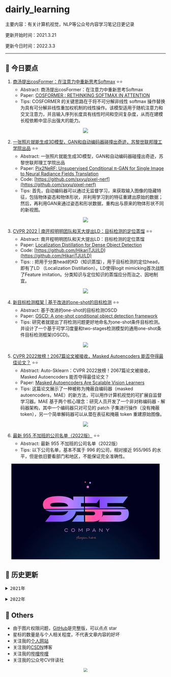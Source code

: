 # dairly_learning
主要内容：有关计算机视觉，NLP等公众号内容学习笔记日更记录

更新开始时间：2021.3.21

更新今日时间：2022.3.3

------

## :paperclip:  今日要点

1. [商汤提出cosFormer：在注意力中重新思考Softmax](https://mp.weixin.qq.com/s/fpDKnaJvTWZhRmGRvk4Yvg)         :star::star:
   - Abstract: 商汤提出cosFormer：在注意力中重新思考Softmax
   - Paper: [COSFORMER : RETHINKING SOFTMAX IN ATTENTION](https://arxiv.org/pdf/2202.08791.pdf)
   - Tips:  COSFORMER 的关键思路在于将不可分解非线性 softmax 操作替换为具有可分解非线性重加权机制的线性操作。该模型适用于随机注意力和交叉注意力，并且输入序列长度具有线性时间和空间复杂度，从而在建模长程依赖中显示出强大的能力。

<div align=center><img src="https://mmbiz.qpic.cn/mmbiz_png/KmXPKA19gWicoaChsDYzlI4M82sCucRSaMR7lOA8MM1kdxyJOVXA6BUkmxYiaicWzWFylvvNoheiaqiabk6wiaHoVicbw/640?wx_fmt=png&wxfrom=5&wx_lazy=1&wx_co=1" style='zoom:100%'>
</div>



2. [一张照片就能生成3D模型，GAN和自动编码器碰撞出奇迹，苏黎世联邦理工学院出品](https://mp.weixin.qq.com/s/i7vBrs1ODVDhU5NkmL3Rmg)       :star::star:
   - Abstract: 一张照片就能生成3D模型，GAN和自动编码器碰撞出奇迹，苏黎世联邦理工学院出品
   - Paper: [Pix2NeRF: Unsupervised Conditional π-GAN for Single Image to Neural Radiance Fields Translation](https://arxiv.org/abs/2202.13162)
   - Code: [https://github.com/sxyu/pixel-nerf](https://github.com/sxyu/pixel-nerf)
   - Tips: 首先，自动编码器可以通过无监督学习，来获取输入图像的隐藏特征，包括物体姿态和物体形状，并利用学习到的特征重建出原始的数据；然后，再利用GAN来通过姿态和形状数据，重构出与原来的物体形状不同的新视图。

<div align=center><img src="https://mmbiz.qpic.cn/mmbiz_png/YicUhk5aAGtBPib0LjLrvUw6IRXqUHfCjznA7icuwCIuIV0Gl6SLVDPEfH8vx1SzDkvSo04GEyvupgia5XAh2epTVQ/640?wx_fmt=png&wxfrom=5&wx_lazy=1&wx_co=1" style='zoom:100%'>
</div>


3. [CVPR 2022 | 南开程明明团队和天大提出LD：目标检测的定位蒸馏](https://mp.weixin.qq.com/s/dxss8RjJH283h6IbPCT9vg)       :star::star:
   - Abstract: 南开程明明团队和天大提出LD：目标检测的定位蒸馏
   - Paper: [Localization Distillation for Dense Object Detection](https://arxiv.org/abs/2102.12252)
   - Code: [https://github.com/HikariTJU/LD](https://github.com/HikariTJU/LD)
   - Tips: : 把用于分类head的KD（知识蒸馏），用于目标检测的定位head，即有了LD （Localization Distillation）。LD使得logit mimicking首次战胜了Feature imitation。分类知识与定位知识的蒸馏应分而治之、因地制宜。

<div align=center><img src="https://mmbiz.qpic.cn/mmbiz_jpg/yNnalkXE7oWI8SkLuGDQoictYSoAziaZldNKiagssGQxHTYmXP2TEVs6ibibx2YPRbn1RJ6UjqFuKHHIVfLnmK4bRZA/640?wx_fmt=jpeg&wxfrom=5&wx_lazy=1&wx_co=1" style='zoom:100%'>
</div>


4. [新目标检测框架 | 基于改进的one-shot的目标检测](https://mp.weixin.qq.com/s/mEItJ5cZzFC3dr_64vokCQ)       :star::star:
   - Abstract: 基于改进的one-shot的目标检测OSCD
   - Paper: [OSCD: A one-shot conditional object detection framework](https://www.sciencedirect.com/science/article/pii/S0925231220306779?via%3Dihub)
   - Tips: 研究者就提出了将检测问题更好地命名为one-shot条件目标检测。并设计了一个基于可学习度量和two-stages检测模型的通用one-shot条件目标检测框架(OSCD)。

<div align=center><img src="https://mmbiz.qpic.cn/mmbiz_png/1MtnAxmWSwNlphibB3Rhz9ia1jAjjo8voJbfjiatNCnpM1usUHQWU46CM2Glqg37B6YuVurSK2hOicpkYNxKbHANlA/640?wx_fmt=png&wxfrom=5&wx_lazy=1&wx_co=1" style='zoom:100%'>
</div>


5. [CVPR 2022放榜！2067篇论文被接收，Masked Autoencoders 能否夺得最佳论文？](https://mp.weixin.qq.com/s/_FOLwn_0IHsme8iQoHBipA)       :star::star:
   - Abstract: Auto-Sklearn：CVPR 2022放榜！2067篇论文被接收，Masked Autoencoders 能否夺得最佳论文？
   - Paper: [Masked Autoencoders Are Scalable Vision Learners](https://arxiv.org/abs/2111.06377)
   - Tips: 这篇论文展示了一种被称为掩蔽自编码器（masked autoencoders，MAE）的新方法，可以用作计算机视觉的可扩展自监督学习器。MAE 基于两个核心理念：研究人员开发了一个非对称编码器 - 解码器架构，其中一个编码器只对可见的 patch 子集进行操作（没有掩蔽 token），另一个简单解码器可以从潜在表征和掩蔽 token 重建原始图像。

<div align=center><img src="https://mmbiz.qpic.cn/mmbiz_png/KmXPKA19gW8Mwx3prCpIEibE9wGzibGXuegLxdwiazpN9OUiazsTTTiaib8qib5qTVmU77UhvSm42BEoWO13ettGnTQyA/640?wx_fmt=png&wxfrom=5&wx_lazy=1&wx_co=1" style='zoom:100%'>
</div>


6. [最新 955 不加班的公司名单（2022版）](https://mp.weixin.qq.com/s/kNIDs-4baFh1QakSgxCHFg)       :star::star:
   - Abstract: 最新 955 不加班的公司名单（2022版）
   - Tips: 以下公司名单，基本不属于 996 的公司，相对接近 955/965 的水平，但是依旧要看部门和地区，不能保证完全准确性。

<div align=center><img src="./notes/202203/images/20220303.jpeg" style='zoom:100%'>
</div>


## :paperclip:  历史更新

<pre><details><summary>2021年</summary>
<details><summary>3月</summary>
    1. <a href="notes/202103/0321.md" target="_blank">公众号内容拓展学习笔记（2021.3.21）</a>
    2. <a href="notes/202103/0322.md" target="_blank">公众号内容拓展学习笔记（2021.3.22）</a>
    3. <a href="notes/202103/0323.md" target="_blank">公众号内容拓展学习笔记（2021.3.23）</a>
    4. <a href="notes/202103/0324.md" target="_blank">公众号内容拓展学习笔记（2021.3.24）</a>
    5. <a href="notes/202103/0325.md" target="_blank">公众号内容拓展学习笔记（2021.3.25）</a>
    6. <a href="notes/202103/0326.md" target="_blank">公众号内容拓展学习笔记（2021.3.26）</a>
    7. <a href="notes/202103/0327.md" target="_blank">公众号内容拓展学习笔记（2021.3.27）</a>
    8. <a href="notes/202103/0328.md" target="_blank">公众号内容拓展学习笔记（2021.3.28）</a>
    9. <a href="notes/202103/0329.md" target="_blank">公众号内容拓展学习笔记（2021.3.29）</a>
    10. <a href="notes/202103/0330.md" target="_blank">公众号内容拓展学习笔记（2021.3.30）</a>
    11. <a href="notes/202103/0331.md" target="_blank">公众号内容拓展学习笔记（2021.3.31）</a>
</details>
<details><summary>4月</summary>
    1. <a href="notes/202104/0401.md" target="_blank">公众号内容拓展学习笔记（2021.4.1）</a>
    2. <a href="notes/202104/0402.md" target="_blank">公众号内容拓展学习笔记（2021.4.2）</a>
    3. <a href="notes/202104/0403.md" target="_blank">公众号内容拓展学习笔记（2021.4.3）</a>
    4. <a href="notes/202104/0404.md" target="_blank">公众号内容拓展学习笔记（2021.4.4）</a>
    5. <a href="notes/202104/0405.md" target="_blank">公众号内容拓展学习笔记（2021.4.5）</a>
    6. <a href="notes/202104/0406.md" target="_blank">公众号内容拓展学习笔记（2021.4.6）</a>
    7. <a href="notes/202104/0407.md" target="_blank">公众号内容拓展学习笔记（2021.4.7）</a>
    8. <a href="notes/202104/0408.md" target="_blank">公众号内容拓展学习笔记（2021.4.8）</a>
    9. <a href="notes/202104/0409.md" target="_blank">公众号内容拓展学习笔记（2021.4.9）</a>
    10. <a href="notes/202104/0410.md" target="_blank">公众号内容拓展学习笔记（2021.4.10）</a>
    11. <a href="notes/202104/0411.md" target="_blank">公众号内容拓展学习笔记（2021.4.11）</a>
    12. <a href="notes/202104/0412.md" target="_blank">公众号内容拓展学习笔记（2021.4.12）</a>
    13. <a href="notes/202104/0413.md" target="_blank">公众号内容拓展学习笔记（2021.4.13）</a>
    14. <a href="notes/202104/0414.md" target="_blank">公众号内容拓展学习笔记（2021.4.14）</a>
    15. <a href="notes/202104/0415.md" target="_blank">公众号内容拓展学习笔记（2021.4.15）</a>
    16. <a href="notes/202104/0416.md" target="_blank">公众号内容拓展学习笔记（2021.4.16）</a>
    17. <a href="notes/202104/0417.md" target="_blank">公众号内容拓展学习笔记（2021.4.17）</a>
    18. <a href="notes/202104/0418.md" target="_blank">公众号内容拓展学习笔记（2021.4.18）</a>
    19. <a href="notes/202104/0419.md" target="_blank">公众号内容拓展学习笔记（2021.4.19）</a>
    20. <a href="notes/202104/0420.md" target="_blank">公众号内容拓展学习笔记（2021.4.20）</a>
    21. <a href="notes/202104/0421.md" target="_blank">公众号内容拓展学习笔记（2021.4.21）</a>
    22. <a href="notes/202104/0422.md" target="_blank">公众号内容拓展学习笔记（2021.4.22）</a>
    23. <a href="notes/202104/0423.md" target="_blank">公众号内容拓展学习笔记（2021.4.23）</a>
    24. <a href="notes/202104/0424.md" target="_blank">公众号内容拓展学习笔记（2021.4.24）</a>
    25. <a href="notes/202104/0425.md" target="_blank">公众号内容拓展学习笔记（2021.4.25）</a>
    26. <a href="notes/202104/0426.md" target="_blank">公众号内容拓展学习笔记（2021.4.26）</a>
    27. <a href="notes/202104/0427.md" target="_blank">公众号内容拓展学习笔记（2021.4.27）</a>
    28. <a href="notes/202104/0428.md" target="_blank">公众号内容拓展学习笔记（2021.4.28）</a>
    29. <a href="notes/202104/0429.md" target="_blank">公众号内容拓展学习笔记（2021.4.29）</a>
    30. <a href="notes/202104/0430.md" target="_blank">公众号内容拓展学习笔记（2021.4.30）</a>
</details>
<details><summary>5月</summary>
    1. <a href="notes/202105/0501.md" target="_blank">公众号内容拓展学习笔记（2021.5.1）</a>
    2. <a href="notes/202105/0502.md" target="_blank">公众号内容拓展学习笔记（2021.5.2）</a>
    3. <a href="notes/202105/0503.md" target="_blank">公众号内容拓展学习笔记（2021.5.3）</a>
    4. <a href="notes/202105/0504.md" target="_blank">公众号内容拓展学习笔记（2021.5.4）</a>
    5. <a href="notes/202105/0505.md" target="_blank">公众号内容拓展学习笔记（2021.5.5）</a>
    6. <a href="notes/202105/0506.md" target="_blank">公众号内容拓展学习笔记（2021.5.6）</a>
    7. <a href="notes/202105/0507.md" target="_blank">公众号内容拓展学习笔记（2021.5.7）</a>
    8. <a href="notes/202105/0508.md" target="_blank">公众号内容拓展学习笔记（2021.5.8）</a>
    9. <a href="notes/202105/0509.md" target="_blank">公众号内容拓展学习笔记（2021.5.9）</a>
    10. <a href="notes/202105/05010.md" target="_blank">公众号内容拓展学习笔记（2021.5.10）</a>
    11. <a href="notes/202105/05011.md" target="_blank">公众号内容拓展学习笔记（2021.5.11）</a>
    12. <a href="notes/202105/05012.md" target="_blank">公众号内容拓展学习笔记（2021.5.12）</a>
    13. <a href="notes/202105/05013.md" target="_blank">公众号内容拓展学习笔记（2021.5.13）</a>
    14. <a href="notes/202105/05014.md" target="_blank">公众号内容拓展学习笔记（2021.5.14）</a>
    15. <a href="notes/202105/05015.md" target="_blank">公众号内容拓展学习笔记（2021.5.15）</a>
    16. <a href="notes/202105/05016.md" target="_blank">公众号内容拓展学习笔记（2021.5.16）</a>
    17. <a href="notes/202105/05027.md" target="_blank">公众号内容拓展学习笔记（2021.5.27）</a>
</details>
<details><summary>9月</summary>
    1. <a href="notes/202109/0930.md" target="_blank">公众号内容拓展学习笔记（2021.9.30）</a>
</details>
<details><summary>10月</summary>
    1. <a href="notes/202110/1001.md" target="_blank">公众号内容拓展学习笔记（2021.10.1）</a>
    2. <a href="notes/202110/1002.md" target="_blank">公众号内容拓展学习笔记（2021.10.2）</a>
    3. <a href="notes/202110/1003.md" target="_blank">公众号内容拓展学习笔记（2021.10.3）</a>
    4. <a href="notes/202110/1004.md" target="_blank">公众号内容拓展学习笔记（2021.10.4）</a>
    5. <a href="notes/202110/1006.md" target="_blank">公众号内容拓展学习笔记（2021.10.6）</a>
    6. <a href="notes/202110/1008.md" target="_blank">公众号内容拓展学习笔记（2021.10.8）</a>
    7. <a href="notes/202110/1016.md" target="_blank">公众号内容拓展学习笔记（2021.10.16）</a>
    8. <a href="notes/202110/1018.md" target="_blank">公众号内容拓展学习笔记（2021.10.18）</a>
</details>
</pre>
<pre><details><summary>2022年</summary>
<details><summary>1月</summary>
    1. <a href="notes/202201/0120.md" target="_blank">公众号内容拓展学习笔记（2022.1.20）</a>
</details>
<details><summary>2月</summary>
    1. <a href="notes/202202/0225.md" target="_blank">公众号内容拓展学习笔记（2022.2.25）</a>
    2. <a href="notes/202202/0226.md" target="_blank">公众号内容拓展学习笔记（2022.2.26）</a>
    3. <a href="notes/202202/0227.md" target="_blank">公众号内容拓展学习笔记（2022.2.27）</a>
    4. <a href="notes/202202/0228.md" target="_blank">公众号内容拓展学习笔记（2022.2.28）</a>
</details>
<details><summary>3月</summary>
    1. <a href="notes/202203/0301.md" target="_blank">公众号内容拓展学习笔记（2022.3.1）</a>
    2. <a href="notes/202203/0302.md" target="_blank">公众号内容拓展学习笔记（2022.3.2）</a>
    3. <a href="notes/202203/0303.md" target="_blank">公众号内容拓展学习笔记（2022.3.3）</a>
</details>
</pre>





## :paperclip:  Others

- 由于图片权限问题，[GitHub](https://github.com/xiaoxuebajie/dairly_learning)是完整版，可以点点 star
- 星标的数量是与个人相关程度，不代表文章内容的好坏
- 关注我的[个人网站](http://www.cvbds.cn/)
- 关注我的[CSDN](https://blog.csdn.net/xiaoxuebajie)博客
- 关注我的[哔哩哔哩](https://space.bilibili.com/424394389)
- 关注我的公众号CV伴读社

<div align=center><img src="https://img-blog.csdnimg.cn/202005031406335.jpg" style='zoom:80%'>
</div>